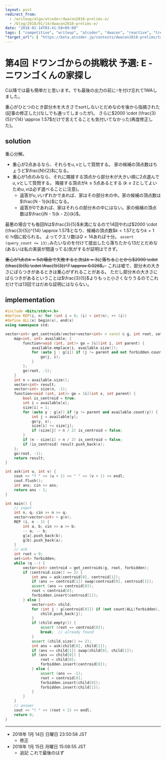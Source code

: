 ```yaml
---
layout: post
redirect_from:
  - /writeup/algo/atcoder/dwacon2018-prelims-e/
  - /blog/2018/01/14/dwacon2018-prelims-e/
date: "2018-01-14T03:41:58+09:00"
tags: [ "competitive", "writeup", "atcoder", "dwacon", "reactive", "tree", "centroid" ]
"target_url": [ "https://beta.atcoder.jp/contests/dwacon2018-prelims/tasks/dwacon2018_prelims_e" ]
---
```


# 第4回 ドワンゴからの挑戦状 予選: E - ニワンゴくんの家探し

C以降では最も簡単だと思います。でも最後の出力の前に`!`を付け忘れて$1$WAしました。

重心がひとつのとき部分木を大きさでsortしないとだめなのを後から指摘された(記事の修正した)(なしでも通ってしまったが)。
さらに$2000 \cdot (\frac{3}{5})^{14} \approx 1.57$だけで言えてることも気付いてなかった(再度修正した)。

## solution

重心分解。

-   重心が$2$点あるなら、それらを$u, v$として質問する。
    家の候補の頂点数はちょうど$\frac{N}{2}$になる。
-   重心が$1$点のみなら、それに隣接する頂点から部分木が大きい順に$2$点選んで$u, v$として質問する。
    隣接する頂点が$k \le 5$点あるとする ($k \ge 2$としてよいため$u, v$は必ず選べることに注意)。
    -   返答が$u, v$いずれかであれば、家はその部分木の中。家の候補の頂点数は$\frac{N - 1}{k}$になる。
    -   返答が$0$であれば、家はそれらの部分木の中にはない。家の候補の頂点数は$\frac{(N - 1)(k - 2)}{k}$。

最悪の場合でも毎回$N$は$\frac{3}{5}$未満になるので$14$回やれば$2000 \cdot (\frac{3}{5})^{14} \approx 1.57$となり、候補の頂点数$$k \lt 1.57$となり$k = 1 \in \mathbb{N}$個に絞られる。
よってクエリ数は$Q = 14$あれば十分。
`assert (query_count <= 13);`みたいなのを付けて提出したら落ちたから$13$だとだめな(あるいは私の実装が間違ってる)気がするが証明はできず。

<del>重心が$1$点の$k = 5$の場合で失敗すると次は$k = 3$に落ちることから$2000 \cdot (\frac{3}{5} \cdot \frac{1}{3})^7 \approx 0.026$。</del>
これは嘘で、部分木の大きさにばらつきがあるときは重心がずれることがある。
ただし部分木の大きさにばらつきがあるということは$\frac{3}{5}$よりもっと小さくなりうるのでこれだけでは$13$回ではだめな証明にはならない。


## implementation

``` c++
#include <bits/stdc++.h>
#define REP(i, n) for (int i = 0; (i) < int(n); ++ (i))
#define ALL(x) begin(x), end(x)
using namespace std;

vector<int> get_centroids(vector<vector<int> > const & g, int root, set<int> const & forbidden) {
    map<int, int> available; {
        function<void (int, int)> go = [&](int i, int parent) {
            available.emplace(i, available.size());
            for (auto j : g[i]) if (j != parent and not forbidden.count(j)) {
                go(j, i);
            }
        };
        go(root, -1);
    }
    int n = available.size();
    vector<int> result;
    vector<int> size(n, -1);
    function<void (int, int)> go = [&](int x, int parent) {
        bool is_centroid = true;
        int i = available[x];
        size[i] = 1;
        for (auto y : g[x]) if (y != parent and available.count(y)) {
            int j = available[y];
            go(y, x);
            size[i] += size[j];
            if (size[j] > n / 2) is_centroid = false;
        }
        if (n - size[i] > n / 2) is_centroid = false;
        if (is_centroid) result.push_back(x);
    };
    go(root, -1);
    return result;
}

int ask(int u, int v) {
    cout << "? " << (u + 1) << " " << (v + 1) << endl;
    cout.flush();
    int ans; cin >> ans;
    return ans - 1;
}

int main() {
    // input
    int n, q; cin >> n >> q;
    vector<vector<int> > g(n);
    REP (i, n - 1) {
        int a, b; cin >> a >> b;
        -- a; -- b;
        g[a].push_back(b);
        g[b].push_back(a);
    }
    // ask
    int root = 0;
    set<int> forbidden;
    while (q --) {
        vector<int> centroid = get_centroids(g, root, forbidden);
        if (centroid.size() == 2) {
            int ans = ask(centroid[0], centroid[1]);
            if (ans == centroid[1]) swap(centroid[0], centroid[1]);
            assert (ans == centroid[0]);
            root = centroid[0];
            forbidden.insert(centroid[1]);
        } else {
            vector<int> child;
            for (int j : g[centroid[0]]) if (not count(ALL(forbidden), j)) {
                child.push_back(j);
            }
            if (child.empty()) {
                assert (root == centroid[0]);
                break;  // already found
            }
            assert (child.size() >= 2);
            int ans = ask(child[0], child[1]);
            if (ans == child[1]) swap(child[0], child[1]);
            if (ans == child[0]) {
                root = child[0];
                forbidden.insert(centroid[0]);
            } else {
                assert (ans == -1);
                root = centroid[0];
                forbidden.insert(child[0]);
                forbidden.insert(child[1]);
            }
        }
    }
    // answer
    cout << "! " << (root + 1) << endl;
    return 0;
}
```

<hr>

-   2018年  1月 14日 日曜日 23:50:58 JST
    -   修正
-   2018年  1月 15日 月曜日 15:08:55 JST
    -   追記 これで最後のはず
